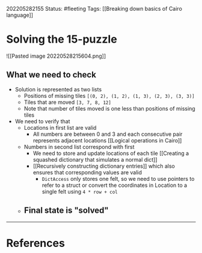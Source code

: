 202205282155
Status: #fleeting
Tags: [[Breaking down basics of Cairo language]]

# Solving the 15-puzzle

![[Pasted image 20220528215604.png]]


## What we need to check
- Solution is represented as two lists
	- Positions of missing tiles `[(0, 2), (1, 2), (1, 3), (2, 3), (3, 3)]`
	- Tiles that are moved `[3, 7, 8, 12]`
	- Note that number of tiles moved is one less than positions of missing tiles
- We need to verify that
	- Locations in first list are valid
		- All numbers are between 0 and 3 and each consecutive pair represents adjacent locations [[Logical operations in Cairo]]
	- Numbers in second list correspond with first
		- We need to store and update locations of each tile [[Creating a squashed dictionary that simulates a normal dict]]
		- [[Recursively constructing dictionary entries]] which also ensures that corresponding values are valid
			-  `DictAccess` only stores one felt, so we need to use pointers to refer to a struct or convert the coordinates in Location to a single felt using `4 * row + col`
	- Final state is "solved"
		- 
 

---
# References

